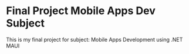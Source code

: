 # Final Project Mobile Apps Dev Subject

This is my final project for subject: Mobile Apps Development using .NET MAUI
